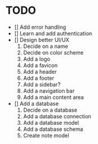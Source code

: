 # TODO

- [] Add error handling
- [] Learn and add authentication
- [] Design better UI/UX
    1. Decide on a name
    1. Decide on color scheme
    1. Add a logo
    1. Add a favicon
    1. Add a header
    1. Add a footer
    1. Add a sidebar?
    1. Add a navigation bar
    1. Add a main content area
- [] Add a database
    1. Decide on a database
    1. Add a database connection
    1. Add a database model
    1. Add a database schema
    1. Create note model
